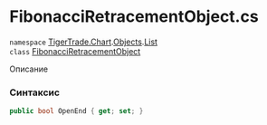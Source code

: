 
# FibonacciRetracementObject.cs
`namespace` [TigerTrade.Chart](../../../TigerTrade.Chart.md).[Objects](../../../TigerTrade.Chart/Objects.md).[List](../../../TigerTrade.Chart/Objects/List.md)  
    `class` [FibonacciRetracementObject](../../FibonacciRetracementObject.cs.md)

Описание

### Синтаксис
```csharp
public bool OpenEnd { get; set; }
```
